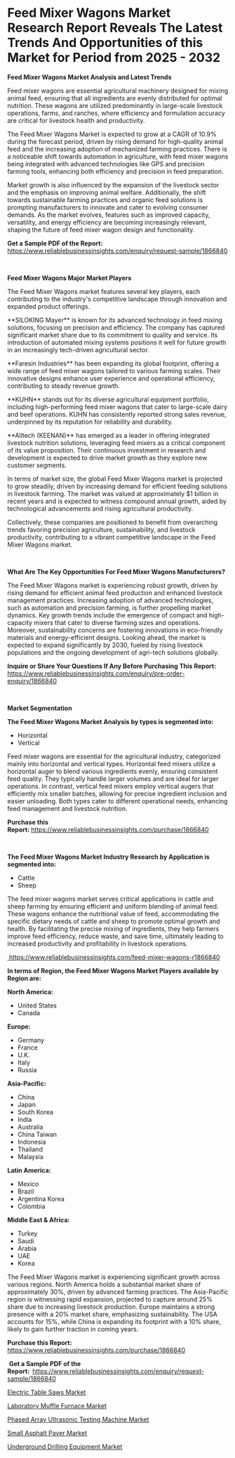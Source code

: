 <p><h1>Feed Mixer Wagons Market Research Report Reveals The Latest Trends And Opportunities of this Market for Period from 2025 - 2032</h1></p><p><strong>Feed Mixer Wagons Market Analysis and Latest Trends</strong></p>
<p><p>Feed mixer wagons are essential agricultural machinery designed for mixing animal feed, ensuring that all ingredients are evenly distributed for optimal nutrition. These wagons are utilized predominantly in large-scale livestock operations, farms, and ranches, where efficiency and formulation accuracy are critical for livestock health and productivity.</p><p>The Feed Mixer Wagons Market is expected to grow at a CAGR of 10.9% during the forecast period, driven by rising demand for high-quality animal feed and the increasing adoption of mechanized farming practices. There is a noticeable shift towards automation in agriculture, with feed mixer wagons being integrated with advanced technologies like GPS and precision farming tools, enhancing both efficiency and precision in feed preparation.</p><p>Market growth is also influenced by the expansion of the livestock sector and the emphasis on improving animal welfare. Additionally, the shift towards sustainable farming practices and organic feed solutions is prompting manufacturers to innovate and cater to evolving consumer demands. As the market evolves, features such as improved capacity, versatility, and energy efficiency are becoming increasingly relevant, shaping the future of feed mixer wagon design and functionality.</p></p>
<p><strong>Get a Sample PDF of the Report:&nbsp;</strong> <a href="https://www.reliablebusinessinsights.com/enquiry/request-sample/1866840?utm_campaign=100&utm_medium=2&utm_source=Github&utm_content=ia&utm_term=11042025&utm_id=feed-mixer-wagons">https://www.reliablebusinessinsights.com/enquiry/request-sample/1866840</a></p>
<p>&nbsp;</p>
<p><strong>Feed Mixer Wagons Major Market Players</strong></p>
<p><p>The Feed Mixer Wagons market features several key players, each contributing to the industry's competitive landscape through innovation and expanded product offerings.</p><p>**SILOKING Mayer** is known for its advanced technology in feed mixing solutions, focusing on precision and efficiency. The company has captured significant market share due to its commitment to quality and service. Its introduction of automated mixing systems positions it well for future growth in an increasingly tech-driven agricultural sector.</p><p>**Faresin Industries** has been expanding its global footprint, offering a wide range of feed mixer wagons tailored to various farming scales. Their innovative designs enhance user experience and operational efficiency, contributing to steady revenue growth. </p><p>**KUHN** stands out for its diverse agricultural equipment portfolio, including high-performing feed mixer wagons that cater to large-scale dairy and beef operations. KUHN has consistently reported strong sales revenue, underpinned by its reputation for reliability and durability.</p><p>**Alltech (KEENAN)** has emerged as a leader in offering integrated livestock nutrition solutions, leveraging feed mixers as a critical component of its value proposition. Their continuous investment in research and development is expected to drive market growth as they explore new customer segments.</p><p>In terms of market size, the global Feed Mixer Wagons market is projected to grow steadily, driven by increasing demand for efficient feeding solutions in livestock farming. The market was valued at approximately $1 billion in recent years and is expected to witness compound annual growth, aided by technological advancements and rising agricultural productivity.</p><p>Collectively, these companies are positioned to benefit from overarching trends favoring precision agriculture, sustainability, and livestock productivity, contributing to a vibrant competitive landscape in the Feed Mixer Wagons market.</p></p>
<p>&nbsp;</p>
<p><strong>What Are The Key Opportunities For Feed Mixer Wagons Manufacturers?</strong></p>
<p><p>The Feed Mixer Wagons market is experiencing robust growth, driven by rising demand for efficient animal feed production and enhanced livestock management practices. Increasing adoption of advanced technologies, such as automation and precision farming, is further propelling market dynamics. Key growth trends include the emergence of compact and high-capacity mixers that cater to diverse farming sizes and operations. Moreover, sustainability concerns are fostering innovations in eco-friendly materials and energy-efficient designs. Looking ahead, the market is expected to expand significantly by 2030, fueled by rising livestock populations and the ongoing development of agri-tech solutions globally.</p></p>
<p><strong>Inquire or Share Your Questions If Any Before Purchasing This Report:</strong> <a href="https://www.reliablebusinessinsights.com/enquiry/pre-order-enquiry/1866840?utm_campaign=100&utm_medium=2&utm_source=Github&utm_content=ia&utm_term=11042025&utm_id=feed-mixer-wagons">https://www.reliablebusinessinsights.com/enquiry/pre-order-enquiry/1866840</a></p>
<p>&nbsp;</p>
<p><strong>Market Segmentation</strong></p>
<p><strong>The Feed Mixer Wagons Market Analysis by types is segmented into:</strong></p>
<p><ul><li>Horizontal</li><li>Vertical</li></ul></p>
<p><p>Feed mixer wagons are essential for the agricultural industry, categorized mainly into horizontal and vertical types. Horizontal feed mixers utilize a horizontal auger to blend various ingredients evenly, ensuring consistent feed quality. They typically handle larger volumes and are ideal for larger operations. In contrast, vertical feed mixers employ vertical augers that efficiently mix smaller batches, allowing for precise ingredient inclusion and easier unloading. Both types cater to different operational needs, enhancing feed management and livestock nutrition.</p></p>
<p><strong>Purchase this Report:&nbsp;</strong><a href="https://www.reliablebusinessinsights.com/purchase/1866840?utm_campaign=100&utm_medium=2&utm_source=Github&utm_content=ia&utm_term=11042025&utm_id=feed-mixer-wagons">https://www.reliablebusinessinsights.com/purchase/1866840</a></p>
<p>&nbsp;</p>
<p><strong>The Feed Mixer Wagons Market Industry Research by Application is segmented into:</strong></p>
<p><ul><li>Cattle</li><li>Sheep</li></ul></p>
<p><p>The feed mixer wagons market serves critical applications in cattle and sheep farming by ensuring efficient and uniform blending of animal feed. These wagons enhance the nutritional value of feed, accommodating the specific dietary needs of cattle and sheep to promote optimal growth and health. By facilitating the precise mixing of ingredients, they help farmers improve feed efficiency, reduce waste, and save time, ultimately leading to increased productivity and profitability in livestock operations.</p></p>
<p><a href="https://www.reliablebusinessinsights.com/feed-mixer-wagons-r1866840?utm_campaign=100&utm_medium=2&utm_source=Github&utm_content=ia&utm_term=11042025&utm_id=feed-mixer-wagons">&nbsp;https://www.reliablebusinessinsights.com/feed-mixer-wagons-r1866840</a></p>
<p><strong>In terms of Region, the Feed Mixer Wagons Market Players available by Region are:</strong></p>
<p>
    <p> <strong> North America: </strong>
        <ul>
            <li>United States</li>
            <li>Canada</li>
        </ul>
        </p> 
    <p> <strong> Europe: </strong>
        <ul>
            <li>Germany</li>
            <li>France</li>
            <li>U.K.</li>
            <li>Italy</li>
            <li>Russia</li>
        </ul>
        </p> 
    <p> <strong> Asia-Pacific: </strong>
        <ul>
            <li>China</li>
            <li>Japan</li>
            <li>South Korea</li>
            <li>India</li>
            <li>Australia</li>
            <li>China Taiwan</li>
            <li>Indonesia</li>
            <li>Thailand</li>
            <li>Malaysia</li>
        </ul>
        </p> 
    <p> <strong> Latin America: </strong>
        <ul>
            <li>Mexico</li>
            <li>Brazil</li>
            <li>Argentina Korea</li>
            <li>Colombia</li>
        </ul>
        </p> 
    <p> <strong> Middle East & Africa: </strong>
        <ul>
            <li>Turkey</li>
            <li>Saudi</li>
            <li>Arabia</li>
            <li>UAE</li>
            <li>Korea</li>
        </ul>
    </p>
    </p>
<p><p>The Feed Mixer Wagons market is experiencing significant growth across various regions. North America holds a substantial market share of approximately 30%, driven by advanced farming practices. The Asia-Pacific region is witnessing rapid expansion, projected to capture around 25% share due to increasing livestock production. Europe maintains a strong presence with a 20% market share, emphasizing sustainability. The USA accounts for 15%, while China is expanding its footprint with a 10% share, likely to gain further traction in coming years.</p></p>
<p><strong>Purchase this Report: </strong><a href="https://www.reliablebusinessinsights.com/purchase/1866840?utm_campaign=100&utm_medium=2&utm_source=Github&utm_content=ia&utm_term=11042025&utm_id=feed-mixer-wagons">https://www.reliablebusinessinsights.com/purchase/1866840</a></p>
<p>&nbsp;<strong>Get a Sample PDF of the Report:&nbsp;&nbsp;</strong><a href="https://www.reliablebusinessinsights.com/enquiry/request-sample/1866840?utm_campaign=100&utm_medium=2&utm_source=Github&utm_content=ia&utm_term=11042025&utm_id=feed-mixer-wagons">https://www.reliablebusinessinsights.com/enquiry/request-sample/1866840</a></p>
<p><strong></strong></p>
<p><p><a href="https://github.com/mcveathuane2/Market-Research-Report-List-1/blob/main/electric-table-saws-market.md?utm_campaign=100&utm_medium=2&utm_source=Github&utm_content=ia&utm_term=11042025&utm_id=feed-mixer-wagons">Electric Table Saws Market</a></p><p><a href="https://github.com/akramisabtu/Market-Research-Report-List-1/blob/main/laboratory-muffle-furnace-market.md?utm_campaign=100&utm_medium=2&utm_source=Github&utm_content=ia&utm_term=11042025&utm_id=feed-mixer-wagons">Laboratory Muffle Furnace Market</a></p><p><a href="https://github.com/cherrivacius/Market-Research-Report-List-1/blob/main/phased-array-ultrasonic-testing-machine-market.md?utm_campaign=100&utm_medium=2&utm_source=Github&utm_content=ia&utm_term=11042025&utm_id=feed-mixer-wagons">Phased Array Ultrasonic Testing Machine Market</a></p><p><a href="https://github.com/mafuzakirju/Market-Research-Report-List-1/blob/main/small-asphalt-paver-market.md?utm_campaign=100&utm_medium=2&utm_source=Github&utm_content=ia&utm_term=11042025&utm_id=feed-mixer-wagons">Small Asphalt Paver Market</a></p><p><a href="https://github.com/omduthkevork/Market-Research-Report-List-1/blob/main/underground-drilling-equipment-market.md?utm_campaign=100&utm_medium=2&utm_source=Github&utm_content=ia&utm_term=11042025&utm_id=feed-mixer-wagons">Underground Drilling Equipment Market</a></p></p>